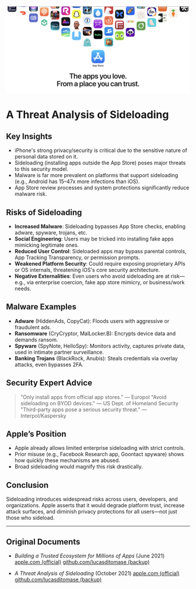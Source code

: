 ![Banner](assets/banner.png)

# A Threat Analysis of Sideloading

## Key Insights

- iPhone's strong privacy/security is critical due to the sensitive nature of personal data stored on it.
- Sideloading (installing apps outside the App Store) poses major threats to this security model.
- Malware is far more prevalent on platforms that support sideloading (e.g., Android has 15–47x more infections than iOS).
- App Store review processes and system protections significantly reduce malware risk.

## Risks of Sideloading

- **Increased Malware**: Sideloading bypasses App Store checks, enabling adware, spyware, trojans, etc.
- **Social Engineering**: Users may be tricked into installing fake apps mimicking legitimate ones.
- **Reduced User Control**: Sideloaded apps may bypass parental controls, App Tracking Transparency, or permission prompts.
- **Weakened Platform Security**: Could require exposing proprietary APIs or OS internals, threatening iOS's core security architecture.
- **Negative Externalities**: Even users who avoid sideloading are at risk—e.g., via enterprise coercion, fake app store mimicry, or business/work needs.

## Malware Examples

- **Adware** (HiddenAds, CopyCat): Floods users with aggressive or fraudulent ads.
- **Ransomware** (CryCryptor, MalLocker.B): Encrypts device data and demands ransom.
- **Spyware** (SpyNote, HelloSpy): Monitors activity, captures private data, used in intimate partner surveillance.
- **Banking Trojans** (BlackRock, Anubis): Steals credentials via overlay attacks, even bypasses 2FA.

## Security Expert Advice

> "Only install apps from official app stores." — Europol
> "Avoid sideloading on BYOD devices." — US Dept. of Homeland Security
> "Third-party apps pose a serious security threat." — Interpol/Kaspersky

## Apple’s Position

- Apple already allows limited enterprise sideloading with strict controls.
- Prior misuse (e.g., Facebook Research app, Goontact spyware) shows how quickly these mechanisms are abused.
- Broad sideloading would magnify this risk drastically.

## Conclusion

Sideloading introduces widespread risks across users, developers, and organizations. Apple asserts that it would degrade platform trust, increase attack surfaces, and diminish privacy protections for all users—not just those who sideload.

---

## Original Documents

- *Building a Trusted Ecosystem for Millions of Apps* (June 2021)
  [apple.com (official)](https://www.apple.com/privacy/docs/Building_a_Trusted_Ecosystem_for_Millions_of_Apps.pdf)
  [github.com/lucasditomase (backup)](https://github.com/lucasditomase/app-restrictions/blob/main/summary.pdf)

- *A Threat Analysis of Sideloading* (October 2021)
  [apple.com (official)](https://www.apple.com/privacy/docs/Building_a_Trusted_Ecosystem_for_Millions_of_Apps_A_Threat_Analysis_of_Sideloading.pdf)
  [github.com/lucasditomase (backup)](https://github.com/lucasditomase/app-restrictions/blob/main/threat-analysis.pdf)
